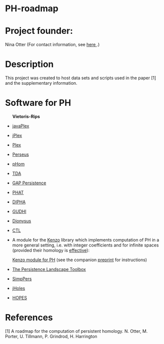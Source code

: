 # PH-roadmap

# Project founder:

Nina Otter (For contact information, see <a href="http://people.maths.ox.ac.uk/otter/"> here </a>.)

# Description

This project was created to host data sets and scripts used in the paper [1] and the supplementary information.







# Software for PH

<ul>

<p><b> Vietoris-Rips </b></p>

<p>
<li>
<a href="http://appliedtopology.github.io/javaplex/"> javaPlex</a>

<p>
<li>
<a href="http://www.math.duke.edu/~hadams/jplex/index.html"> jPlex</a>

<p>
<li>
<a href="http://mii.stanford.edu/research/comptop/programs/"> Plex</a>

<p>
<li>
<a href="http://www.sas.upenn.edu/~vnanda/perseus/"> Perseus</a>

<p>
<li>
<a href="http://rpackages.ianhowson.com/cran/phom/man/phom-package.html"> pHom</a>

<p>
<li>
<a href="https://cran.r-project.org/web/packages/TDA/"> TDA</a>

<p>

<li>
<a href="http://www-circa.mcs.st-and.ac.uk/~mik/persistence/"> GAP Persistence</a>

</p>

<li>
<a href="https://code.google.com/p/phat/"> PHAT</a>

<p>
<li>
<a href="https://code.google.com/p/dipha/"> DIPHA</a>

<p>
<li>
<a href="https://project.inria.fr/gudhi/software/"> GUDHI</a>

<p>
<li>
<a href="http://www.mrzv.org/software/dionysus/"> Dionysus</a>

<p>
<li>
<a href="http://ctl.appliedtopology.org/">CTL</a>

<p> 
<li>
A module for the <a href="https://www-fourier.ujf-grenoble.fr/~sergerar/Kenzo/">Kenzo</a> library which implements computation of PH in a more general setting, i.e. with integer coefficients and for infinite spaces (provided their homology is <a href="https://www-fourier.ujf-grenoble.fr/~sergerar/Papers/Constructive-AT.pdf">effective</a>):

 <a href="http://www.unirioja.es/cu/anromero/persistent-homology.zip"> Kenzo module for PH</a> (see the companion <a href="http://arxiv.org/pdf/1403.7086v2.pdf"> preprint</a> for instructions)

<p>
<li>
<a href="https://www.math.upenn.edu/~dlotko/persistenceLandscape.html"> The Persistence Landscape Toolbox</a>
</p>
<p>
<li>
<a href="http://web.cse.ohio-state.edu/~tamaldey/SimpPers/SimpPers-software/"> SimpPers</a>
</p>

<p>
<li>
<a href="http://cuda.unicam.it/jHoles"> jHoles</a>
</p>

<li>
<a href="http://kurlin.org/projects/persistent-skeletons.php"> HOPES</a>
</ul>





# References
[1] A roadmap for the computation of persistent homology. N. Otter, M. Porter, U. Tillmann, P. Grindrod, H. Harrington
